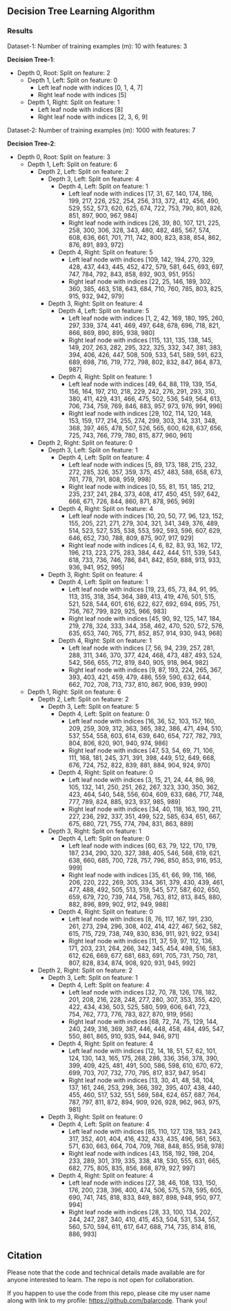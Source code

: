 ## Decision Tree Learning Algorithm

### Results

Dataset-1: Number of training examples (m): 10 with features: 3

**Decision Tree-1**:
- Depth 0, Root: Split on feature: 2
    - Depth 1, Left: Split on feature: 0
        - Left leaf node with indices [0, 1, 4, 7]
        - Right leaf node with indices [5]
    - Depth 1, Right: Split on feature: 1
        - Left leaf node with indices [8]
        - Right leaf node with indices [2, 3, 6, 9]

Dataset-2: Number of training examples (m): 1000 with features: 7

**Decision Tree-2**:
- Depth 0, Root: Split on feature: 3
    - Depth 1, Left: Split on feature: 6
        - Depth 2, Left: Split on feature: 2
            - Depth 3, Left: Split on feature: 4
                - Depth 4, Left: Split on feature: 1
                    - Left leaf node with indices [17, 31, 67, 140, 174, 186, 199, 217, 226, 252, 254, 256, 313, 372, 412, 456, 490, 529, 552, 573, 620, 625, 674, 722, 753, 790, 801, 826, 851, 897, 900, 967, 984]
                    - Right leaf node with indices [26, 39, 80, 107, 121, 225, 258, 300, 306, 328, 343, 480, 482, 485, 567, 574, 608, 636, 661, 701, 711, 742, 800, 823, 838, 854, 862, 876, 891, 893, 972]
                - Depth 4, Right: Split on feature: 5
                    - Left leaf node with indices [109, 142, 194, 270, 329, 428, 437, 443, 445, 452, 472, 579, 581, 645, 693, 697, 747, 784, 792, 843, 858, 892, 903, 951, 955]
                    - Right leaf node with indices [22, 25, 146, 189, 302, 360, 385, 463, 518, 643, 684, 710, 760, 785, 803, 825, 915, 932, 942, 979]
            - Depth 3, Right: Split on feature: 4
                - Depth 4, Left: Split on feature: 5
                    - Left leaf node with indices [1, 2, 42, 169, 180, 195, 260, 297, 339, 374, 441, 469, 497, 648, 678, 696, 718, 821, 866, 869, 890, 895, 938, 980]
                    - Right leaf node with indices [115, 131, 135, 138, 145, 149, 207, 263, 282, 295, 322, 325, 332, 347, 381, 383, 394, 406, 426, 447, 508, 509, 533, 541, 589, 591, 623, 689, 698, 716, 719, 772, 798, 802, 832, 847, 864, 873, 987]
                - Depth 4, Right: Split on feature: 1
                    - Left leaf node with indices [49, 64, 88, 119, 139, 154, 156, 164, 197, 210, 218, 229, 242, 276, 291, 293, 310, 380, 411, 429, 431, 466, 475, 502, 536, 549, 564, 613, 706, 734, 759, 769, 846, 883, 957, 973, 976, 991, 996]
                    - Right leaf node with indices [29, 102, 114, 120, 148, 153, 159, 177, 214, 255, 274, 299, 303, 314, 331, 348, 368, 397, 465, 478, 507, 526, 565, 600, 628, 637, 656, 725, 743, 766, 779, 780, 815, 877, 960, 961]
        - Depth 2, Right: Split on feature: 0
            - Depth 3, Left: Split on feature: 1
                - Depth 4, Left: Split on feature: 4
                    - Left leaf node with indices [5, 89, 173, 188, 215, 232, 272, 285, 326, 357, 359, 375, 457, 483, 588, 658, 673, 761, 778, 791, 808, 959, 998]
                    - Right leaf node with indices [0, 55, 81, 151, 185, 212, 235, 237, 241, 284, 373, 408, 417, 450, 451, 597, 642, 666, 671, 726, 844, 860, 871, 878, 965, 969]
                - Depth 4, Right: Split on feature: 4
                    - Left leaf node with indices [10, 20, 50, 77, 96, 123, 152, 155, 205, 221, 271, 279, 304, 321, 341, 349, 376, 489, 514, 523, 527, 535, 538, 553, 592, 593, 596, 607, 629, 646, 652, 730, 788, 809, 875, 907, 917, 929]
                    - Right leaf node with indices [4, 6, 82, 83, 93, 162, 172, 196, 213, 223, 275, 283, 384, 442, 444, 511, 539, 543, 618, 733, 736, 746, 786, 841, 842, 859, 888, 913, 933, 936, 941, 952, 995]
            - Depth 3, Right: Split on feature: 4
                - Depth 4, Left: Split on feature: 1
                    - Left leaf node with indices [19, 23, 65, 73, 84, 91, 95, 113, 315, 318, 354, 364, 389, 413, 419, 476, 501, 515, 521, 528, 544, 601, 616, 622, 627, 692, 694, 695, 751, 756, 767, 799, 829, 925, 966, 983]
                    - Right leaf node with indices [45, 90, 92, 125, 147, 184, 219, 278, 324, 333, 344, 358, 462, 470, 520, 572, 576, 635, 653, 740, 765, 771, 852, 857, 914, 930, 943, 968]
                - Depth 4, Right: Split on feature: 1
                    - Left leaf node with indices [7, 56, 94, 239, 257, 281, 288, 311, 346, 370, 377, 424, 468, 473, 487, 493, 524, 542, 566, 655, 712, 819, 840, 905, 918, 964, 982]
                    - Right leaf node with indices [9, 87, 193, 224, 265, 367, 393, 403, 421, 459, 479, 486, 559, 590, 632, 644, 662, 702, 708, 713, 737, 810, 867, 906, 939, 990]
    - Depth 1, Right: Split on feature: 6
        - Depth 2, Left: Split on feature: 2
            - Depth 3, Left: Split on feature: 5
                - Depth 4, Left: Split on feature: 0
                    - Left leaf node with indices [16, 36, 52, 103, 157, 160, 209, 259, 309, 312, 363, 365, 382, 386, 471, 494, 510, 537, 554, 558, 603, 614, 639, 640, 654, 727, 782, 793, 804, 806, 820, 901, 940, 974, 986]
                    - Right leaf node with indices [47, 53, 54, 69, 71, 106, 111, 168, 181, 245, 371, 391, 398, 449, 512, 649, 668, 676, 724, 752, 822, 839, 881, 884, 904, 924, 970]
                - Depth 4, Right: Split on feature: 0
                    - Left leaf node with indices [3, 15, 21, 24, 44, 86, 98, 105, 132, 141, 250, 251, 262, 267, 323, 330, 350, 362, 423, 464, 540, 548, 556, 604, 609, 633, 686, 717, 748, 777, 789, 824, 885, 923, 937, 985, 989]
                    - Right leaf node with indices [34, 40, 118, 163, 190, 211, 227, 236, 292, 337, 351, 499, 522, 585, 634, 651, 667, 675, 680, 721, 755, 774, 794, 831, 863, 889]
            - Depth 3, Right: Split on feature: 1
                - Depth 4, Left: Split on feature: 0
                    - Left leaf node with indices [60, 63, 79, 122, 170, 179, 187, 234, 290, 320, 327, 388, 405, 546, 568, 619, 621, 638, 660, 685, 700, 728, 757, 796, 850, 853, 916, 953, 999]
                    - Right leaf node with indices [35, 61, 66, 99, 116, 166, 206, 220, 222, 269, 305, 334, 361, 379, 430, 439, 461, 477, 488, 492, 505, 513, 519, 545, 577, 587, 602, 650, 659, 679, 720, 739, 744, 758, 763, 812, 813, 845, 880, 882, 896, 899, 902, 912, 949, 988]
                - Depth 4, Right: Split on feature: 0
                    - Left leaf node with indices [8, 76, 117, 167, 191, 230, 261, 273, 294, 296, 308, 402, 414, 427, 467, 562, 582, 615, 715, 729, 738, 749, 830, 836, 911, 921, 922, 934]
                    - Right leaf node with indices [11, 37, 59, 97, 112, 136, 171, 203, 231, 264, 266, 342, 345, 454, 498, 516, 583, 612, 626, 669, 677, 681, 683, 691, 705, 731, 750, 781, 807, 828, 834, 874, 908, 920, 931, 945, 992]
        - Depth 2, Right: Split on feature: 2
            - Depth 3, Left: Split on feature: 1
                - Depth 4, Left: Split on feature: 4
                    - Left leaf node with indices [32, 70, 78, 126, 178, 182, 201, 208, 216, 228, 248, 277, 280, 307, 353, 355, 420, 422, 434, 436, 503, 525, 580, 599, 606, 641, 723, 754, 762, 773, 776, 783, 827, 870, 919, 956]
                    - Right leaf node with indices [68, 72, 74, 75, 129, 144, 240, 249, 316, 369, 387, 446, 448, 458, 484, 495, 547, 550, 861, 865, 910, 935, 944, 946, 971]
                - Depth 4, Right: Split on feature: 4
                    - Left leaf node with indices [12, 14, 18, 51, 57, 62, 101, 124, 130, 143, 165, 175, 268, 286, 336, 356, 378, 390, 399, 409, 425, 481, 491, 500, 586, 598, 610, 670, 672, 699, 703, 707, 732, 770, 795, 817, 837, 947, 954]
                    - Right leaf node with indices [13, 30, 41, 48, 58, 104, 137, 161, 246, 253, 298, 366, 392, 395, 407, 438, 440, 455, 460, 517, 532, 551, 569, 584, 624, 657, 687, 764, 787, 797, 811, 872, 894, 909, 926, 928, 962, 963, 975, 981]
            - Depth 3, Right: Split on feature: 0
                - Depth 4, Left: Split on feature: 4
                    - Left leaf node with indices [85, 110, 127, 128, 183, 243, 317, 352, 401, 404, 416, 432, 433, 435, 496, 561, 563, 571, 630, 663, 664, 704, 709, 768, 848, 855, 958, 978]
                    - Right leaf node with indices [43, 158, 192, 198, 204, 233, 289, 301, 319, 335, 338, 418, 530, 555, 631, 665, 682, 775, 805, 835, 856, 868, 879, 927, 997]
                - Depth 4, Right: Split on feature: 4
                    - Left leaf node with indices [27, 38, 46, 108, 133, 150, 176, 200, 238, 396, 400, 474, 506, 575, 578, 595, 605, 690, 741, 745, 818, 833, 849, 887, 898, 948, 950, 977, 994]
                    - Right leaf node with indices [28, 33, 100, 134, 202, 244, 247, 287, 340, 410, 415, 453, 504, 531, 534, 557, 560, 570, 594, 611, 617, 647, 688, 714, 735, 814, 816, 886, 993]

## Citation

Please note that the code and technical details made available are for anyone interested to learn. The repo is not open for collaboration.

If you happen to use the code from this repo, please cite my user name along with link to my profile: https://github.com/balarcode. Thank you!
